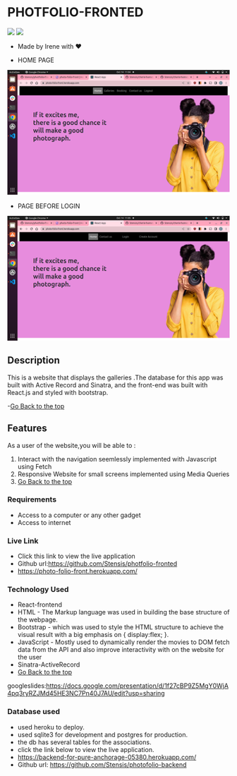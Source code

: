 # PHOTFOLIO-FRONTED

<img src="https://img.shields.io/badge/JavaScript-323330?style=for-the-badge&logo=javascript&logoColor=F7DF1E"/> 
<img src="https://img.shields.io/badge/HTML5-E34F26?style=for-the-badge&logo=html5&logoColor=white"/>

- Made by Irene with ❤️
  
- <p>HOME PAGE</p>
  
 <img src="./public/Screenshot from 2022-10-14 11-04-48.png"/>

- <p>PAGE BEFORE LOGIN</p>
  
 <img src="./public/Screenshot from 2022-10-14 11-05-01.png">



 ## Description
 <p> This is a website  that displays the galleries .The database for this app was built with Active Record and Sinatra, and the front-end was built with React.js and styled with bootstrap.

 -[Go Back to the top](#Photfolio-fronted)


 ## Features
As a user of the website,you will be able to :
1. Interact with the navigation seemlessly implemented with Javascript using Fetch
2. Responsive Website for small screens implemented using Media Queries
3. [Go Back to the top](#Photfolio-fronted)

 ###  Requirements
 * Access to  a computer or any other gadget
 * Access to internet

### Live Link
- Click this link to view the live application 
- Github url:https://github.com/Stensis/photfolio-fronted
- https://photo-folio-front.herokuapp.com/
  
### Technology  Used
* React-frontend
* HTML - The Markup language was used in building the base structure of the webpage.
* Bootstrap - which was used to style the HTML structure to achieve the visual result with a big emphasis on { display:flex; }.
* JavaScript - Mostly used to dynamically render the movies to DOM fetch data from the API and also improve interactivity with on the website for the user
* Sinatra-ActiveRecord
* [Go Back to the top](#Photfolio-fronted)

googleslides:https://docs.google.com/presentation/d/1f27cBP9Z5MgY0WjA4pq3ryRZJMd45HE3NC7Pn40J7AU/edit?usp=sharing

### Database used
- used heroku to deploy.
- used sqlite3 for development and postgres for production.
- the db has several tables for the associations.
- click the link below to view the live application.
- https://backend-for-pure-anchorage-05380.herokuapp.com/
- Github url: https://github.com/Stensis/photofolio-backend